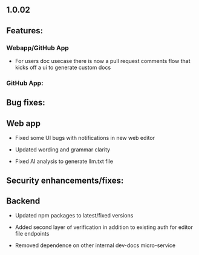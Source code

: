 ## 1.0.02

## Features:

### Webapp/GitHub App

* For users doc usecase there is now a pull request comments flow that kicks off a ui to generate custom docs

### GitHub App:

## Bug fixes:

## Web app

* Fixed some UI bugs with notifications in new web editor

* Updated wording and grammar clarity

* Fixed AI analysis to generate llm.txt file

## Security enhancements/fixes:

## Backend

* Updated npm packages to latest/fixed versions

* Added second layer of verification in addition to existing auth for editor file endpoints

* Removed dependence on other internal dev-docs micro-service
